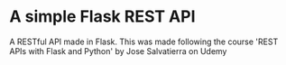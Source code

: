 # A simple Flask REST API 
A RESTful API made in Flask. This was made following the course 'REST APIs with Flask and Python' by Jose Salvatierra on Udemy  
